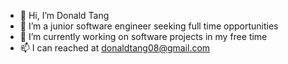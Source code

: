 - 👋 Hi, I’m Donald Tang
- 👀 I’m a junior software engineer seeking full time opportunities
- 🌱 I’m currently working on software projects in my free time
- 📫 I can reached at donaldtang08@gmail.com

<!---
turazi/turazi is a ✨ special ✨ repository because its `README.md` (this file) appears on your GitHub profile.
You can click the Preview link to take a look at your changes.
--->
